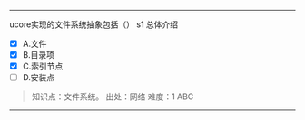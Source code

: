 ---
ucore实现的文件系统抽象包括（） s1 总体介绍
- [x] A.文件
- [x] B.目录项
- [x] C.索引节点
- [ ] D.安装点

> 知识点：文件系统。
> 出处：网络
> 难度：1
> ABC

---